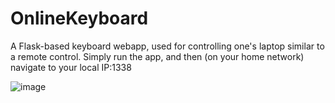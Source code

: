# OnlineKeyboard
A Flask-based keyboard webapp, used for controlling one's laptop similar to a remote control. Simply run the app, and then (on your home network) navigate to your local IP:1338

![image](https://github.com/user-attachments/assets/8055d391-b088-44b7-bb93-d283d8c838c3)
